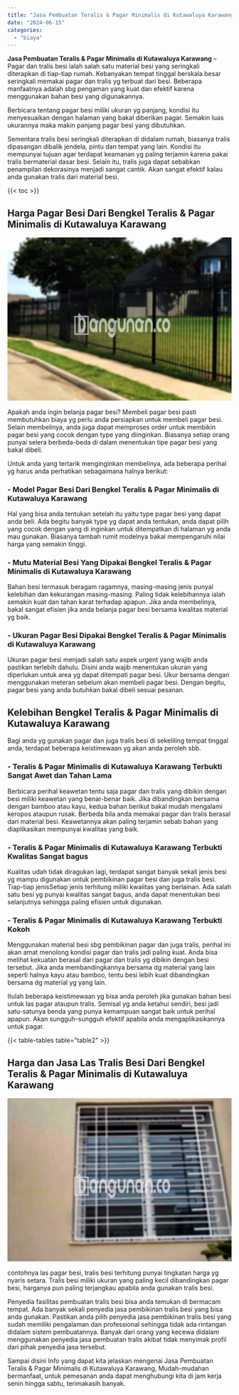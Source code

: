 ```yaml
---
title: "Jasa Pembuatan Teralis & Pagar Minimalis di Kutawaluya Karawang"
date: "2024-06-15"
categories: 
  - "biaya"
---
```


**Jasa Pembuatan Teralis & Pagar Minimalis di Kutawaluya Karawang** – Pagar dan tralis besi ialah salah satu material besi yang seringkali diterapkan di tiap-tiap rumah. Kebanyakan tempat tinggal berskala besar seringkali memakai pagar dan tralis yg terbuat dari besi. Beberapa manfaatnya adalah sbg pengaman yang kuat dan efektif karena menggunakan bahan besi yang digunakannya.

Berbicara tentang pagar besi miliki ukuran yg panjang, kondisi itu menyesuaikan dengan halaman yang bakal diberikan pagar. Semakin luas ukurannya maka makin panjang pagar besi yang dibutuhkan.

Sementara tralis besi seringkali diterapkan di didalam rumah, biasanya tralis dipasangan dibalik jendela, pintu dan tempat yang lain. Kondisi itu mempunyai tujuan agar terdapat keamanan yg paling terjamin karena pakai tralis bermaterial dasar besi. Selain itu, tralis juga dapat sebabkan penampilan dekorasinya menjadi sangat cantik. Akan sangat efektif kalau anda gunakan tralis dari material besi.

{{< toc >}}

## Harga Pagar Besi Dari Bengkel Teralis & Pagar Minimalis di Kutawaluya Karawang

![Jasa Pembuatan Teralis & Pagar Minimalis di Kutawaluya Karawang](/images/pagar-minimalis-murah-69.png)

Apakah anda ingin belanja pagar besi? Membeli pagar besi pasti membutuhkan biaya yg perlu anda persiapkan untuk membeli pagar besi. Selain membelinya, anda juga dapat memproses order untuk membikin pagar besi yang cocok dengan type yang diinginkan. Biasanya setiap orang punyai selera berbeda-beda di dalam menentukan tipe pagar besi yang bakal dibeli.

Untuk anda yang tertarik menginginkan membelinya, ada beberapa perihal yg harus anda perhatikan sebagaimana halnya berikut:
### \- Model Pagar Besi Dari Bengkel Teralis & Pagar Minimalis di Kutawaluya Karawang

Hal yang bisa anda tentukan setelah itu yaitu type pagar besi yang dapat anda beli. Ada begitu banyak type yg dapat anda tentukan, anda dapat pilih yang cocok dengan yang di inginkan untuk ditempatkan di halaman yg anda mau gunakan. Biasanya tambah rumit modelnya bakal mempengaruhi nilai harga yang semakin tinggi.

### \- Mutu Material Besi Yang Dipakai Bengkel Teralis & Pagar Minimalis di Kutawaluya Karawang

Bahan besi termasuk beragam ragamnya, masing-masing jenis punyai kelebihan dan kekurangan masing-masing. Paling tidak kelebihannya ialah semakin kuat dan tahan karat terhadap apapun. Jika anda membelinya, bakal sangat efisien jika anda belanja pagar besi bersama kwalitas material yg baik.

### \- Ukuran Pagar Besi Dipakai Bengkel Teralis & Pagar Minimalis di Kutawaluya Karawang

Ukuran pagar besi menjadi salah satu aspek urgent yang wajib anda pastikan terlebih dahulu. Disini anda wajib menentukan ukuran yang diperlukan untuk area yg dapat ditempati pagar besi. Ukur bersama dengan menggunakan meteran sebelum akan membeli pagar besi. Dengan begitu, pagar besi yang anda butuhkan bakal dibeli sesuai pesanan.

## Kelebihan Bengkel Teralis & Pagar Minimalis di Kutawaluya Karawang

Bagi anda yg gunakan pagar dan juga tralis besi di sekeliling tempat tinggal anda, terdapat beberapa keistimewaan yg akan anda peroleh sbb.

### \- Teralis & Pagar Minimalis di Kutawaluya Karawang Terbukti Sangat Awet dan Tahan Lama

Berbicara perihal keawetan tentu saja pagar dan tralis yang dibikin dengan besi miliki keawetan yang benar-benar baik. Jika dibandingkan bersama dengan bamboo atau kayu, kedua bahan berikut bakal mudah mengalami keropos ataupun rusak. Berbeda bila anda memakai pagar dan tralis berasal dari material besi. Keawetannya akan paling terjamin sebab bahan yang diaplikasikan mempunyai kwalitas yang baik.

### \- Teralis & Pagar Minimalis di Kutawaluya Karawang Terbukti Kwalitas Sangat bagus

Kualitas udah tidak diragukan lagi, terdapat sangat banyak sekali jenis besi yg mampu digunakan untuk pembikinan pagar besi dan juga tralis besi. Tiap-tiap jenisSetiap jenis terhitung miliki kwalitas yang berlainan. Ada salah satu besi yg punyai kwalitas sangat bagus, anda dapat menentukan besi selanjutnya sehingga paling efisien untuk digunakan.

### \- Teralis & Pagar Minimalis di Kutawaluya Karawang Terbukti Kokoh

Menggunakan material besi sbg pembikinan pagar dan juga tralis, perihal ini akan amat menolong kondisi pagar dan tralis jadi paling kuat. Anda bisa melihat kekuatan berasal dari pagar dan tralis yg dibikin dengan besi tersebut. Jika anda membandingkannya bersama dg material yang lain seperti halnya kayu atau bamboo, tentu besi lebih kuat dibandingkan bersama dg material yg yang lain.

Itulah beberapa keistimewaan yg bisa anda peroleh jika gunakan bahan besi untuk las pagar ataupun tralis. Semisal yg anda ketahui sendiri, besi jadi satu-satunya benda yang punya kemampuan sangat baik untuk perihal apapun. Akan sungguh-sungguh efektif apabila anda mengaplikasikannya untuk pagar.

{{< table-tables table="table2" >}}

## Harga dan Jasa Las Tralis Besi Dari Bengkel Teralis & Pagar Minimalis di Kutawaluya Karawang

![Jasa Pembuatan Teralis & Pagar Minimalis di Kutawaluya Karawang](/images/teralis-minimalis-murah-05.png)

contohnya las pagar besi, tralis besi terhitung punyai tingkatan harga yg nyaris setara. Tralis besi miliki ukuran yang paling kecil dibandingkan pagar besi, harganya pun paling terjangkau apabila anda gunakan tralis besi.

Penyedia fasilitas pembuatan tralis besi bisa anda temukan di bermacam tempat. Ada banyak sekali penyedia jasa pembikinan tralis besi yang bisa anda gunakan. Pastikan anda pilih penyedia jasa pembikinan tralis besi yang sudah memiliki pengalaman dan professional sehingga tidak ada rintangan didalam sistem pembuatannya. Banyak dari orang yang kecewa didalam menggunakan penyedia jasa pembuatan tralis akibat tidak menyimak profil dari pihak penyedia jasa tersebut.

Sampai disini Info yang dapat kita jelaskan mengenai Jasa Pembuatan Teralis & Pagar Minimalis di Kutawaluya Karawang, Mudah-mudahan bermanfaat, untuk pemesanan anda dapat menghubungi kita di jam kerja senin hingga sabtu, terimakasih banyak.

